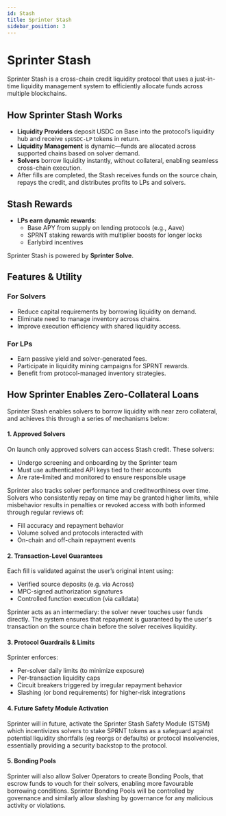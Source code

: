 ```yaml
---
id: Stash
title: Sprinter Stash
sidebar_position: 3
---
```


# Sprinter Stash

Sprinter Stash is a cross-chain credit liquidity protocol that uses a just-in-time liquidity management system to efficiently allocate funds across multiple blockchains.

## How Sprinter Stash Works

- **Liquidity Providers** deposit USDC on Base into the protocol’s liquidity hub and receive `spUSDC-LP` tokens in return.
- **Liquidity Management** is dynamic—funds are allocated across supported chains based on solver demand.
- **Solvers** borrow liquidity instantly, without collateral, enabling seamless cross-chain execution.
- After fills are completed, the Stash receives funds on the source chain, repays the credit, and distributes profits to LPs and solvers.

## Stash Rewards

- **LPs earn dynamic rewards**:
  - Base APY from supply on lending protocols (e.g., Aave)
  - SPRNT staking rewards with multiplier boosts for longer locks
  - Earlybird incentives

Sprinter Stash is powered by **Sprinter Solve**.

## Features & Utility

### For Solvers

- Reduce capital requirements by borrowing liquidity on demand.
- Eliminate need to manage inventory across chains.
- Improve execution efficiency with shared liquidity access.

### For LPs

- Earn passive yield and solver-generated fees.
- Participate in liquidity mining campaigns for SPRNT rewards.
- Benefit from protocol-managed inventory strategies.

## How Sprinter Enables Zero-Collateral Loans

Sprinter Stash enables solvers to borrow liquidity with near zero collateral, and achieves this through a series of mechanisms below:

#### 1. Approved Solvers

On launch only approved solvers can access Stash credit. These solvers:

- Undergo screening and onboarding by the Sprinter team
- Must use authenticated API keys tied to their accounts
- Are rate-limited and monitored to ensure responsible usage

Sprinter also tracks solver performance and creditworthiness over time. Solvers who consistently repay on time may be granted higher limits, while misbehavior results in penalties or revoked access with both informed through regular reviews of:

- Fill accuracy and repayment behavior
- Volume solved and protocols interacted with
- On-chain and off-chain repayment events

#### 2. Transaction-Level Guarantees

Each fill is validated against the user’s original intent using:

- Verified source deposits (e.g. via Across)
- MPC-signed authorization signatures
- Controlled function execution (via calldata)

Sprinter acts as an intermediary: the solver never touches user funds directly. The system ensures that repayment is guaranteed by the user's transaction on the source chain before the solver receives liquidity.

#### 3. Protocol Guardrails & Limits

Sprinter enforces:

- Per-solver daily limits (to minimize exposure)
- Per-transaction liquidity caps
- Circuit breakers triggered by irregular repayment behavior
- Slashing (or bond requirements) for higher-risk integrations

#### 4. Future Safety Module Activation

Sprinter will in future, activate the Sprinter Stash Safety Module (STSM) which incentivizes solvers to stake SPRNT tokens as a safeguard against potential liquidity shortfalls (eg reorgs or defaults) or protocol insolvencies, essentially providing a security backstop to the protocol.

#### 5. Bonding Pools

Sprinter will also allow Solver Operators to create Bonding Pools, that escrow funds to vouch for their solvers, enabling more favourable borrowing conditions. Sprinter Bonding Pools will be controlled by governance and similarly allow slashing by governance for any malicious activity or violations.
